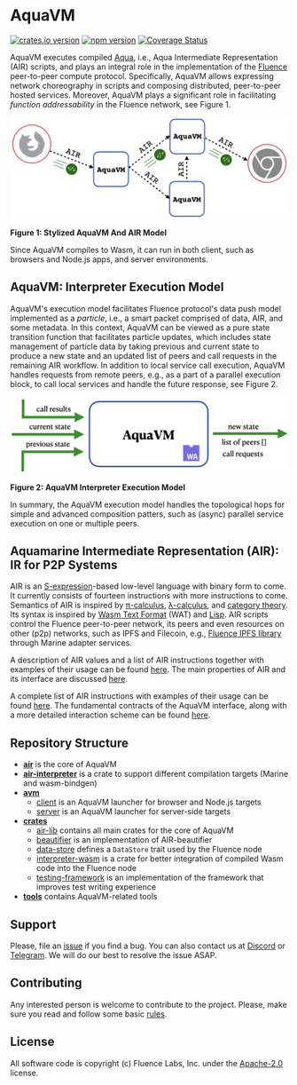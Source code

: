 # AquaVM

[![crates.io version](https://img.shields.io/crates/v/air-interpreter-wasm?style=flat-square)](https://crates.io/crates/air-interpreter-wasm)
[![npm version](https://img.shields.io/npm/v/@fluencelabs/avm)](https://www.npmjs.com/package/@fluencelabs/avm)
[![Coverage Status](https://coveralls.io/repos/github/fluencelabs/aquavm/badge.svg?branch=master)](https://coveralls.io/github/fluencelabs/aquavm?branch=master)

AquaVM executes compiled [Aqua](https://github.com/fluencelabs/aqua), i.e., Aqua
Intermediate Representation (AIR) scripts, and plays an integral role in the
implementation of the [Fluence](https://fluence.network) peer-to-peer compute
protocol. Specifically, AquaVM allows expressing network choreography in scripts
and composing distributed, peer-to-peer hosted services. Moreover, AquaVM plays
a significant role in facilitating _function addressability_ in the Fluence
network, see Figure&nbsp;1.

<img alt="AquaVM & AIR model" src="images/aquavm_air_model.png" />

**Figure 1: Stylized AquaVM And AIR Model**

Since AquaVM compiles to Wasm, it can run in both client, such as browsers and
Node.js apps, and server environments.

## AquaVM: Interpreter Execution Model

AquaVM's execution model facilitates Fluence protocol's data push model
implemented as a _particle_, i.e., a smart packet comprised of data, AIR, and
some metadata. In this context, AquaVM can be viewed as a pure state transition
function that facilitates particle updates, which includes state management of
particle data by taking previous and current state to produce a new state and an
updated list of peers and call requests in the remaining AIR workflow. In
addition to local service call execution, AquaVM handles requests from remote
peers, e.g., as a part of a parallel execution block, to call local services and
handle the future response, see Figure&nbsp;2.

<img alt="interpreter execution model" src="images/interpreter_execution_model.png"/>

**Figure 2: AquaVM Interpreter Execution Model**

In summary, the AquaVM execution model handles the topological hops for simple
and advanced composition patters, such as (async) parallel service execution on
one or multiple peers.

## Aquamarine Intermediate Representation (AIR): IR for P2P Systems

AIR is an [S-expression](https://www.s-expressions.org/home)-based low-level
language with binary form to come. It currently consists of fourteen
instructions with more instructions to come. Semantics of AIR is inspired by
[π-calculus](https://en.wikipedia.org/wiki/%CE%A0-calculus),
[λ-calculus](https://en.wikipedia.org/wiki/Lambda_calculus), and
[category theory](https://en.wikipedia.org/wiki/Category_theory). Its syntax is
inspired by
[Wasm Text Format](https://developer.mozilla.org/en-US/docs/WebAssembly/Understanding_the_text_format)
(WAT) and [Lisp](https://en.wikipedia.org/wiki/Lisp_(programming_language)). AIR
scripts control the Fluence peer-to-peer network, its peers and even resources
on other (p2p) networks, such as IPFS and Filecoin, e.g.,
[Fluence IPFS library](https://fluence.dev/docs/aqua-book/libraries/aqua-ipfs)
through Marine adapter services.

A description of AIR values and a list of AIR instructions together with
examples of their usage can be found [here](./docs/AIR.md). The main properties
of AIR and its interface are discussed [here](./air/README.md).

A complete list of AIR instructions with examples of their usage can be found
[here](./docs/AIR.md). The fundamental contracts of the AquaVM interface, along
with a more detailed interaction scheme can be found [here](./air/README.md).

## Repository Structure

- [**air**](./air) is the core of AquaVM
- [**air-interpreter**](./air-interpreter) is a crate to support different
  compilation targets (Marine and wasm-bindgen)
- [**avm**](./avm)
  - [client](./avm/client) is an AquaVM launcher for browser and Node.js targets
  - [server](./avm/server) is an AquaVM launcher for server-side targets
- [**crates**](./crates)
  - [air-lib](./crates/air-lib) contains all main crates for the core of AquaVM
  - [beautifier](./crates/beautifier) is an implementation of AIR-beautifier
  - [data-store](./crates/data-store) defines a `DataStore` trait used by the
    Fluence node
  - [interpreter-wasm](./crates/interpreter-wasm) is a crate for better
    integration of compiled Wasm code into the Fluence node
  - [testing-framework](./crates/testing-framework) is an implementation of the
    framework that improves test writing experience
- [**tools**](./tools) contains AquaVM-related tools

## Support

Please, file an [issue](https://github.com/fluencelabs/aquavm/issues) if you
find a bug. You can also contact us at
[Discord](https://discord.com/invite/5qSnPZKh7u) or
[Telegram](https://t.me/fluence_project). We will do our best to resolve the
issue ASAP.

## Contributing

Any interested person is welcome to contribute to the project. Please, make sure
you read and follow some basic [rules](./CONTRIBUTING.md).

## License

All software code is copyright (c) Fluence Labs, Inc. under the
[Apache-2.0](./LICENSE) license.

